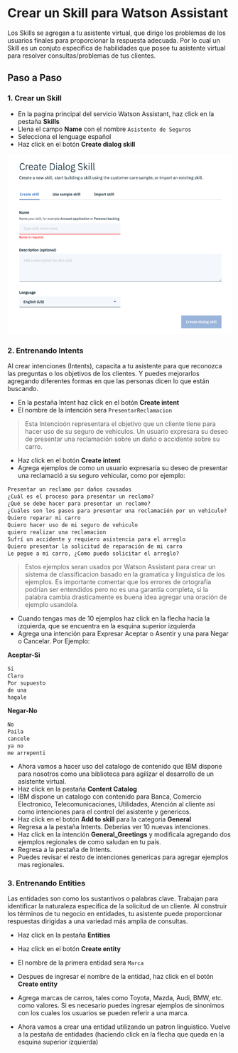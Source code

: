 # Crear un Skill para Watson Assistant

Los Skills se agregan a tu asistente virtual, que dirige los problemas de los usuarios finales para proporcionar la respuesta adecuada. 
Por lo cual un Skill es un conjuto especifica de habilidades que posee tu asistente virtual para resolver consultas/problemas de tus clientes.

## Paso a Paso

### 1. Crear un Skill

* En la pagina principal del servicio Watson Assistant, haz click en la pestaña **Skills**
* Llena el campo **Name** con el nombre `Asistente de Seguros`
* Selecciona el lenguage español
* Haz click en el botón **Create dialog skill**

![](docs/wa_create_skill.png)

### 2. Entrenando Intents

Al crear intenciones (Intents), capacita a tu asistente para que reconozca las preguntas o los objetivos de los clientes. Y puedes mejorarlos agregando diferentes formas en que las personas dicen lo que están buscando.

* En la pestaña Intent haz click en el botón **Create intent**
* El nombre de la intención sera `PresentarReclamacion`

> Esta Intencioón representara el objetivo que un cliente tiene para hacer uso de su seguro de vehiculos. Un usuario expresara su deseo de presentar una reclamación sobre un daño o accidente sobre su carro.

* Haz click en el botón **Create intent**
* Agrega ejemplos de como un usuario expresaria su deseo de presentar una reclamació a su seguro vehicular, como por ejemplo:

```
Presentar un reclamo por daños causados
¿Cuál es el proceso para presentar un reclamo?
¿Qué se debe hacer para presentar un reclamo?
¿Cuáles son los pasos para presentar una reclamación por un vehículo?
Quiero reparar mi carro
Quiero hacer uso de mi seguro de vehiculo
quiero realizar una reclamacion
Sufrí un accidente y requiero asistencia para el arreglo
Quiero presentar la solicitud de reparación de mi carro
Le pegue a mi carro, ¿Como puedo solicitar el arreglo?
```

> Estos ejemplos seran usados por Watson Assistant para crear un sistema de classificacion basado en la gramatica y linguistica de los ejemplos. Es importante comentar que los errores de ortografia podrian ser entendidos pero no es una garantia completa, si la palabra cambia drasticamente es buena idea agregar una oración de ejemplo usandola.

* Cuando tengas mas de 10 ejemplos haz click en la flecha hacia la izquierda, que se encuentra en la esquina superior izquierda
* Agrega una intención para Expresar Aceptar o Asentir y una para Negar o Cancelar. Por Ejemplo:

**Aceptar-Si**
```
Si
Claro
Por supuesto
de una
hagale
```

**Negar-No**
```
No
Paila
cancele
ya no
me arrepenti
```

* Ahora vamos a hacer uso del catalogo de contenido que IBM dispone para nosotros como una biblioteca para agilizar el desarrollo de un asistente virtual.
* Haz click en la pestaña **Content Catalog**
* IBM dispone un catalogo con contenido para Banca, Comercio Electronico, Telecomunicaciones, Utilidades, Atención al cliente asi como intenciones para el control del asistente y genericos.
* Haz click en el botón **Add to skill** para la categoria **General**
* Regresa a la pestaña Intents. Deberias ver 10 nuevas intenciones.
* Haz click en la intención **General_Greetings** y modificala agregando dos ejemplos regionales de como saludan en tu país.
* Regresa a la pestaña de Intents.
* Puedes revisar el resto de intenciones genericas para agregar ejemplos mas regionales.

### 3. Entrenando Entities

Las entidades son como los sustantivos o palabras clave. Trabajan para identificar la naturaleza específica de la solicitud de un cliente. Al construir los términos de tu negocio en entidades, tu asistente puede proporcionar respuestas dirigidas a una variedad más amplia de consultas.

* Haz click en la pestaña **Entities**
* Haz click en el botón **Create entity**
* El nombre de la primera entidad sera `Marca`
* Despues de ingresar el nombre de la entidad, haz click en el botón **Create entity**
* Agrega marcas de carros, tales como Toyota, Mazda, Audi, BMW, etc. como valores. Si es necesario puedes ingresar ejemplos de sinonimos con los cuales los usuarios se pueden referir a una marca.

* Ahora vamos a crear una entidad utilizando un patron linguistico. Vuelve a la pestaña de entidades (haciendo click en la flecha que queda en la esquina superior izquierda)

